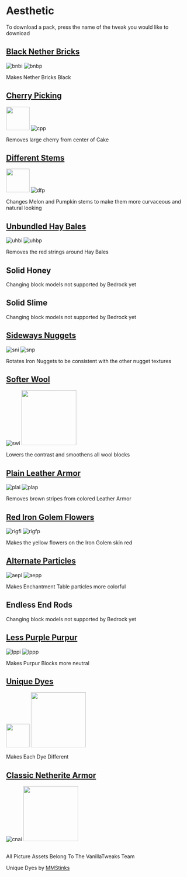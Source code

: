 # Aesthetic

To download a pack, press the name of the tweak you would like to download

## [Black Nether Bricks](https://www.dropbox.com/s/hxtdahhn2mt4j9b/bl_ne_br.mcpack?dl=1)

![bnbi](https://vanillatweaks.net/assets/resources/icons/resourcepacks/1.15/BlackNetherBricks.png?v1) ![bnbp](https://vanillatweaks.net/assets/resources/previews/resourcepacks/1.15/BlackNetherBricks.png?v1)

Makes Nether Bricks Black

## [Cherry Picking](https://www.dropbox.com/s/e79vo64e3kfyv1d/che_pick.mcpack?dl=1)

<img src="https://vanillatweaks.net/assets/resources/icons/resourcepacks/1.15/CherryPicking.png?v1" height="64"> ![cpp](https://vanillatweaks.net/assets/resources/previews/resourcepacks/1.15/CherryPicking.png?v1)

Removes large cherry from center of Cake

## [Different Stems](https://www.dropbox.com/s/1g09ya5ys7spqr2/diff_st.mcpack?dl=0) 

<img src="https://vanillatweaks.net/assets/resources/icons/resourcepacks/1.15/DifferentStems.png?v1" height="64"> ![dfp](https://vanillatweaks.net/assets/resources/previews/resourcepacks/1.15/DifferentStems.png?v1)

Changes Melon and Pumpkin stems to make them more curvaceous and natural looking

## [Unbundled Hay Bales](https://www.dropbox.com/s/3sn912ggejlv505/unb_hay.mcpack?dl=1)

![uhbi](https://vanillatweaks.net/assets/resources/icons/resourcepacks/1.15/UnbundledHayBales.png?v1) ![uhbp](https://vanillatweaks.net/assets/resources/previews/resourcepacks/1.15/UnbundledHayBales.png?v1)

Removes the red strings around Hay Bales

## Solid Honey

Changing block models not supported by Bedrock yet

## Solid Slime

Changing block models not supported by Bedrock yet

## [Sideways Nuggets](https://www.dropbox.com/s/2hmpbfvqgduph88/sid_nug.mcpack?dl=1)

![sni](https://vanillatweaks.net/assets/resources/icons/resourcepacks/1.15/SidewaysNuggets.png?v1) ![snp](https://vanillatweaks.net/assets/resources/previews/resourcepacks/1.15/SidewaysNuggets.png?v1)

Rotates Iron Nuggets to be consistent with the other nugget textures

## [Softer Wool](https://www.dropbox.com/s/d33ukxme2uxfyxp/softwool.mcpack?dl=1)

![swi](https://vanillatweaks.net/assets/resources/icons/resourcepacks/1.15/SofterWool.png?v1) <img src="https://vanillatweaks.net/assets/resources/previews/resourcepacks/1.15/SofterWool.png?v1" height="150">

Lowers the contrast and smoothens all wool blocks

## [Plain Leather Armor](https://www.dropbox.com/s/1necf9d0z3k2msu/pl_le_ar.mcpack?dl=1)

![plai](https://vanillatweaks.net/assets/resources/icons/resourcepacks/1.15/PlainLeatherArmor.png?v1) ![plap](https://vanillatweaks.net/assets/resources/previews/resourcepacks/1.15/PlainLeatherArmor.png?v1)

Removes brown stripes from colored Leather Armor

## [Red Iron Golem Flowers](https://www.dropbox.com/s/6zvj6wtxurcfy2e/red_ig_flow.mcpack?dl=1)

![rigfi](https://vanillatweaks.net/assets/resources/icons/resourcepacks/1.15/RedIronGolemFlowers.png?v1) ![rigfp](https://vanillatweaks.net/assets/resources/previews/resourcepacks/1.15/RedIronGolemFlowers.png?v1)

Makes the yellow flowers on the Iron Golem skin red

## [Alternate Particles](https://www.dropbox.com/s/tu4yf139whfrekc/alt_part.mcpack?dl=1)

![aepi](https://vanillatweaks.net/assets/resources/icons/resourcepacks/1.15/BetterParticles.png?v1) ![aepp](https://vanillatweaks.net/assets/resources/previews/resourcepacks/1.15/BetterParticles.png?v1)

Makes Enchantment Table particles more colorful

## Endless End Rods

Changing block models not supported by Bedrock yet

## [Less Purple Purpur](https://www.dropbox.com/s/rdswx3lpwz3r4ik/less_purp_pur.mcpack?dl=1)

![lppi](https://vanillatweaks.net/assets/resources/icons/resourcepacks/1.15/LessPurplePurpur.png?v1) ![lppp](https://vanillatweaks.net/assets/resources/previews/resourcepacks/1.15/LessPurplePurpur.png?v1)

Makes Purpur Blocks more neutral

## [Unique Dyes](https://www.dropbox.com/s/oiykquoqtlcyari/uniq_dyes.mcpack?dl=1)

<img src="https://vanillatweaks.net/assets/resources/icons/resourcepacks/1.16/UniqueDyes.png?v1" height="64"> <img src="https://vanillatweaks.net/assets/resources/previews/resourcepacks/1.16/UniqueDyes.png?v1" height="150">

Makes Each Dye Different

## [Classic Netherite Armor](https://www.dropbox.com/s/x99gelztvtjylqg/cla_neth_arm.mcpack?dl=0)

![cnai](https://vanillatweaks.net/assets/resources/icons/resourcepacks/1.16/ClassicNetheriteArmor.png?v1) <img src="https://vanillatweaks.net/assets/resources/previews/resourcepacks/1.16/ClassicNetheriteArmor.png?v1" height="150">

##

All Picture Assets Belong To The VanillaTweaks Team

Unique Dyes by [MMStinks](https://twitter.com/MMStinks)

